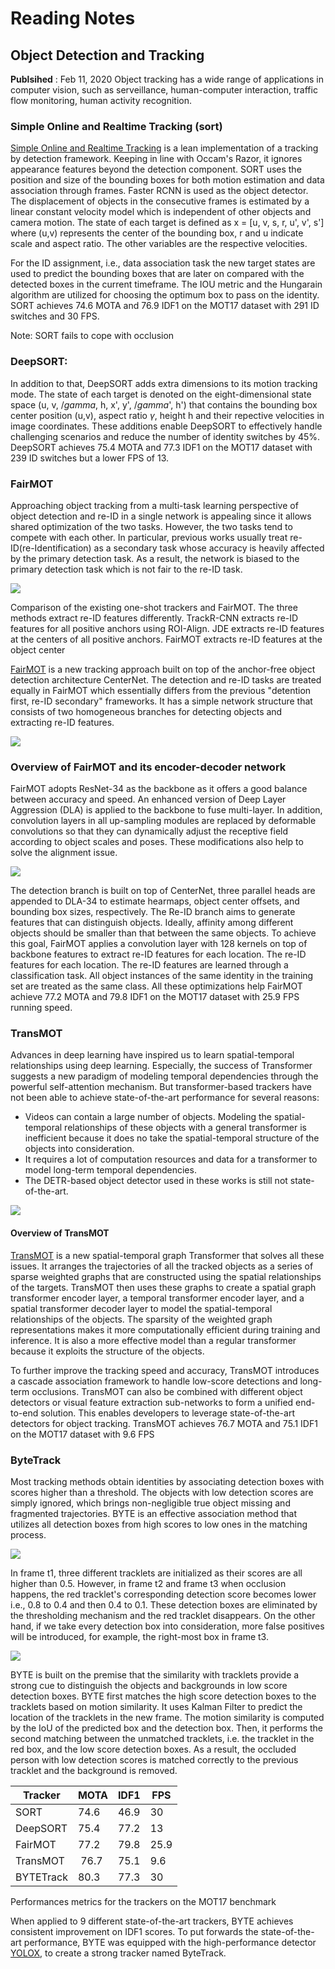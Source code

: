 # Reading Notes

## Object Detection and Tracking 
**Publsihed** : Feb 11, 2020 
Object tracking has a wide range of applications in computer vision, such as serveillance, human-computer interaction, traffic flow monitoring, human activity recognition. 

### Simple Online and Realtime Tracking (sort)
[Simple Online and Realtime Tracking](https://arxiv.org/pdf/1602.00763.pdf) is a lean implementation of a tracking by detection framework. Keeping in line with Occam's Razor, it ignores appearance features beyond the detection component. SORT uses the position and size of the bounding boxes for both motion estimation and data association through frames. Faster RCNN is used as the object detector. The displacement of objects in the consecutive frames is estimated by a linear constant velocity model which is independent of other objects and camera motion. The state of each target is defined as x = [u, v, s, r, u', v', s'] where (u,v) represents the center of the bounding box, r and u indicate scale and aspect ratio. The other variables are the respective velocities. 

For the ID assignment, i.e., data association task the new target states are used to predict the bounding boxes that are later on compared with the detected boxes in the current timeframe. The IOU metric and the Hungarain algorithm are utilized for choosing the optimum box to pass on the identity. SORT achieves 74.6 MOTA and 76.9 IDF1 on the MOT17 dataset with 291 ID switches and 30 FPS.

Note: SORT fails to cope with occlusion 

### DeepSORT: 
In addition to that, DeepSORT adds extra dimensions to its motion tracking mode. The state of each target is denoted on the eight-dimensional state space (u, v, $/gamma$, h, x', y', $/gamma$', h') that contains the bounding box center position (u,v), aspect ratio $\gamma$, height h and their repective velocities in image coordinates. These additions enable DeepSORT to effectively handle challenging scenarios and reduce the number of identity switches by 45%. DeepSORT achieves 75.4 MOTA and 77.3 IDF1 on the MOT17 dataset with 239 ID switches but a lower FPS of 13. 

### FairMOT
Approaching object tracking from a multi-task learning perspective of object detection and re-ID in a single network is appealing since it allows shared optimization of the two tasks. However, the two tasks tend to compete with each other. In particular, previous works usually treat re-ID(re-Identification) as a secondary task whose accuracy is heavily affected by the primary detection task. As a result, the network is biased to the primary detection task which is not fair to the re-ID task.

![](https://media-exp1.licdn.com/dms/image/C5612AQHD_iagB0ffFQ/article-inline_image-shrink_1500_2232/0/1644494747437?e=1649894400&v=beta&t=z1dhE5UrrXul1LsxeTdwRyRSZRprVDeiu2c8ysFDgP4)

Comparison of the existing one-shot trackers and FairMOT. The three methods extract re-ID features differently. TrackR-CNN extracts re-ID features for all positive anchors using ROI-Align. JDE extracts re-ID features at the centers of all positive anchors. FairMOT extracts re-ID features at the object center

[FairMOT](https://arxiv.org/pdf/2004.01888v6.pdf) is a new tracking approach built on top of the anchor-free object detection architecture CenterNet. The detection and re-ID tasks are treated equally in FairMOT  which essentially differs from the previous "detention first, re-ID secondary"  frameworks. It has a simple network structure that consists of two homogeneous branches for detecting objects and extracting re-ID features. 

![](https://media-exp1.licdn.com/dms/image/C5612AQHtrj_1UtX8sQ/article-inline_image-shrink_1500_2232/0/1644494802457?e=1649894400&v=beta&t=Tiw8ghn-fHB6ZY3V5Gr85TFXODUzsiWlgmbfyeubShg)

### Overview of FairMOT and its encoder-decoder network
FairMOT adopts ResNet-34 as the backbone as it offers a good balance between accuracy and speed. An enhanced version of Deep Layer Aggression (DLA) is applied to the backbone to fuse multi-layer. In addition, convolution layers in all up-sampling modules are replaced by deformable convolutions so that they can dynamically adjust the receptive field according to object scales and poses. These modifications also help to solve the alignment issue. 

![](https://media-exp1.licdn.com/dms/image/C5612AQEd7ZXJ_FGA6w/article-inline_image-shrink_1500_2232/0/1644494842892?e=1649894400&v=beta&t=IQlCzflRKHoBRgjmx1FciLrJewjYlS0kHLTNy5gDxr8)

The detection branch is built on top of CenterNet, three parallel heads are appended to DLA-34 to estimate hearmaps, object center offsets, and bounding box sizes, respectively. The Re-ID branch aims to generate features that can distinguish objects. Ideally, affinity among different objects should be smaller than that between the same objects. To achieve this goal, FairMOT applies a convolution layer with 128 kernels on top of backbone features to extract re-ID features for each location. The re-ID features for each location. The re-ID features are learned through a classification task. All object instances of the same identity in the training set are treated as the same class. All these optimizations help FairMOT achieve 77.2 MOTA and 79.8 IDF1 on the MOT17 dataset with 25.9 FPS running speed. 

### TransMOT
Advances in deep learning have inspired us to learn spatial-temporal relationships using deep learning. Especially, the success of Transformer suggests a new paradigm of modeling temporal dependencies through the powerful self-attention mechanism. But transformer-based trackers have not been able to achieve state-of-the-art performance for several reasons:
* Videos can contain a large number of objects. Modeling the spatial-temporal relationships of these objects with a general transformer is inefficient because it does no take the spatial-temporal structure of the objects into consideration. 
* It requires a lot of computation resources and data for a transformer to model long-term temporal dependencies.
* The DETR-based object detector used in these works is still not state-of-the-art. 

![](https://media-exp1.licdn.com/dms/image/C5612AQFcTeXlwWvayw/article-inline_image-shrink_1500_2232/0/1644494963022?e=1649894400&v=beta&t=vtIJfCQDsVDJJnpoFNKuHcjq4BLDh6Z2-dCad5MC2xs)

#### Overview of TransMOT
[TransMOT](https://arxiv.org/pdf/2104.00194v2.pdf) is a new spatial-temporal graph Transformer that solves all these issues. It arranges the trajectories of all the tracked objects as a series of sparse weighted graphs that are constructed using the spatial relationships of the targets. TransMOT then uses these graphs to create a spatial graph transformer encoder layer, a temporal transformer encoder layer, and a spatial transformer decoder layer to model the spatial-temporal relationships of the objects. The sparsity of the weighted graph representations makes it more computationally efficient during training and inference. It is also a more effective model than a regular transformer because it exploits the structure of the objects. 

To further improve the tracking speed and accuracy, TransMOT introduces a cascade association framework to handle low-score detections and long-term occlusions. TransMOT can also be combined with different object detectors or visual feature extraction sub-networks to form a unified end-to-end solution. This enables developers to leverage state-of-the-art detectors for object tracking. TransMOT achieves 76.7 MOTA and 75.1 IDF1 on the MOT17 dataset with 9.6 FPS

### ByteTrack
Most tracking methods obtain identities by associating detection boxes with scores higher than a threshold. The objects with low detection scores are simply ignored, which brings non-negligible true object missing and fragmented trajectories. BYTE is an effective association method that utilizes all detection boxes from high scores to low ones in the matching process. 

![](https://media-exp1.licdn.com/dms/image/C5612AQFypRLG7fCQKA/article-inline_image-shrink_1500_2232/0/1644495019595?e=1649894400&v=beta&t=rdZDQ5tn7UJJBiQSRz-mkgtEEKMC3gyleCzlO8viSPo)

In frame t1, three different tracklets are initialized as their scores are all higher than 0.5. However, in frame t2 and frame t3 when occlusion happens, the red tracklet's corresponding detection score becomes lower i.e., 0.8 to 0.4 and then 0.4 to 0.1. These detection boxes are eliminated by the thresholding mechanism and the red tracklet disappears. On the other hand, if we take every detection box into consideration, more false positives will be introduced, for example, the right-most box in frame t3. 

![](https://media-exp1.licdn.com/dms/image/C5612AQFjeM2go5VPaw/article-inline_image-shrink_1500_2232/0/1644495070636?e=1649894400&v=beta&t=yNuIPdy2OwQDE-Gy9KUctJYn-1Gg3TCKOvJNdEQH5lg)

BYTE is built on the premise that the similarity with tracklets provide a strong cue to distinguish the objects and backgrounds in low score detection boxes. BYTE first matches the high score detection boxes to the tracklets based on motion similarity. It uses Kalman Filter to predict the location of the tracklets in the new frame. The motion similarity is computed by the IoU of the predicted box and the detection box. Then, it performs the second matching between the unmatched tracklets, i.e. the tracklet in the red box, and the low score detection boxes. As a result, the occluded person with low detection scores is matched correctly to the previous tracklet and the background is removed. 

|Tracker|MOTA|IDF1|FPS|
|--|--|--|--|
|SORT|74.6|46.9|30|
|DeepSORT|75.4|77.2|13|
|FairMOT|77.2|79.8|25.9|
|TransMOT| 76.7|75.1|9.6|
|BYTETrack|80.3|77.3|30|

Performances metrics for the trackers on the MOT17 benchmark

When applied to 9 different state-of-the-art trackers, BYTE achieves consistent improvement on IDF1 scores. To put forwards the state-of-the-art performance, BYTE was equipped with the high-performance detector [YOLOX](https://medium.com/augmented-startups/yolor-vs-yolox-battle-of-the-object-detection-prodigies-ae004a5ac8d2), to create a strong tracker named ByteTrack.